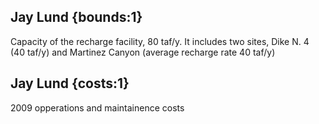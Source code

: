 ## Jay Lund {bounds:1} 
Capacity of the recharge facility, 80 taf/y. It includes two sites,  Dike N. 4 (40 taf/y) and Martinez Canyon (average recharge rate 40 taf/y)

## Jay Lund {costs:1} 
2009 opperations and maintainence costs
